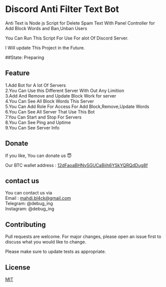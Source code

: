 # Discord Anti Filter Text Bot


Anti Text is  Node js Script for Delete Spam Text With Panel Controller for Add Block Words and Ban,Unban Users

You Can Run This Script For Use For alot Of Discord Server.

I Will update This Project in the Future.

##State: Preparing

## Feature

1.Add Bot for A lot Of Servers<br>
2.You Can Use this Different Server With Out Any Limition<br>
3.Add And Remove and Update Block Work for server<br>
4.You Can See All Block Words This Server<br>
5.You Can Add Role For Access For Add Block,Remove,Update Words<br>
6.You Can See All Server That Use This Bot<br>
7.You Can Start and Stop For Servers<br>
8.You Can See Ping and Uptime<br>
9.You Can See Server Info<br>

## Donate

If you like, You can donate us 😇

Our BTC wallet address : [12dFaoaBHNySGUCaBiih6YSkYQRQdDug8f]()

## contact us

You can contact us via<br>
Email : mahdi.bl4ck@gmail.com<br>
Telegram: @debug_ing<br>
Instagram: @debug_ing<br>


## Contributing

Pull requests are welcome. For major changes, please open an issue first to discuss what you would like to change.

Please make sure to update tests as appropriate.

## License

[MIT](https://github.com/debug-ing/AntiTextBotDiscord/blob/main/LICENSE)
